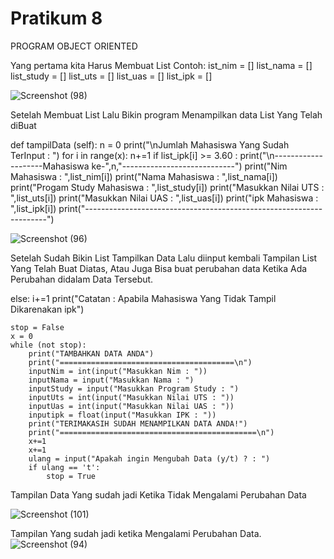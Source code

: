# Pratikum 8

PROGRAM OBJECT ORIENTED

Yang pertama kita Harus Membuat List
Contoh:
ist_nim = []
list_nama = []
list_study = []
list_uts = []
list_uas = []
list_ipk = []


![Screenshot (98)](https://user-images.githubusercontent.com/115479895/205728685-5238c7d1-5b25-47bd-97a6-179fa432df8a.png)




Setelah  Membuat List Lalu Bikin program Menampilkan data List Yang Telah diBuat


def tampilData (self):
        n = 0
        print("\nJumlah Mahasiswa Yang Sudah TerInput : ")
        for i in range(x):
            n+=1
            if list_ipk[i] >= 3.60 :
                print("\n--------------------Mahasiswa ke-",n,"----------------------------")
                print("Nim Mahasiswa : ",list_nim[i])
                print("Nama Mahasiswa : ",list_nama[i])
                print("Progam Study Mahasiswa : ",list_study[i])
                print("Masukkan Nilai UTS : ",list_uts[i])
                print("Masukkan Nilai UAS : ",list_uas[i])
                print("ipk Mahasiswa : ",list_ipk[i])
                print("--------------------------------------------------------------------")



![Screenshot (96)](https://user-images.githubusercontent.com/115479895/205730098-1f568c4a-5c56-4d58-8c22-b8bf22745a0e.png)

Setelah Sudah  Bikin List Tampilkan Data Lalu
 diinput kembali  Tampilan List Yang Telah  Buat Diatas,
Atau Juga  Bisa buat perubahan data Ketika Ada Perubahan didalam Data Tersebut.

else:
                i+=1
        print("Catatan : Apabila Mahasiswa Yang Tidak Tampil Dikarenakan ipk")

    stop = False
    x = 0
    while (not stop):
        print("TAMBAHKAN DATA ANDA")
        print("=======================================\n")
        inputNim = int(input("Masukkan Nim : "))
        inputNama = input("Masukkan Nama : ")
        inputStudy = input("Masukkan Program Study : ")
        inputUts = int(input("Masukkan Nilai UTS : "))
        inputUas = int(input("Masukkan Nilai UAS : "))
        inputipk = float(input("Masukkan IPK : "))
        print("TERIMAKASIH SUDAH MENAMPILKAN DATA ANDA!")
        print("============================================\n")
        x+=1
        x+=1
        ulang = input("Apakah ingin Mengubah Data (y/t) ? : ")
        if ulang == 't':
            stop = True

Tampilan Data Yang sudah jadi Ketika Tidak Mengalami Perubahan Data

![Screenshot (101)](https://user-images.githubusercontent.com/115479895/205732546-b87503cb-b92d-420e-be23-449ec16490c2.png)


Tampilan Yang sudah jadi ketika Mengalami Perubahan Data.
![Screenshot (94)](https://user-images.githubusercontent.com/115479895/205731556-91ec2e82-2d7f-4ec8-a527-0b7b618319c1.png)




